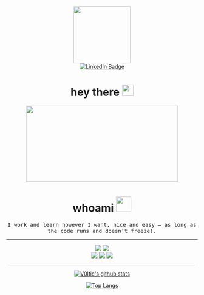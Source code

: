 <!--### Hi there 👋, my name is abduslam
#### I specialize in cyber security and love programming
-->
<div id="header" align="center">
    <img src="https://media.giphy.com/media/RpYuXao1pruj098LIM/giphy.gif" width="150"/>
  <div id="badges">
    <a href="your-linkedin-URL">
      <img src="https://img.shields.io/badge/LinkedIn-blue?style=for-the-badge&logo=linkedin&logoColor=white" alt="LinkedIn Badge"/>
    </a>
  </div>
  <img src="https://komarev.com/ghpvc/?username=0xMofarh&style=flat-square&color=blue" alt=""/>
    <h1>
    hey there
    <img src="https://media.giphy.com/media/H9VVXzT1LqDS4jDVf5/giphy.gif" width="30px"/>
  </h1>
  </div>
  <div align="center">
        <img src="https://media.giphy.com/media/3o7aCTfyhYawdOXcFW/giphy.gif" width="400px" height="200px"/>
    </div>
  
  <h1 align="center">
        whoami
        <img src="https://media.giphy.com/media/3eIDBeFtHy8AIQoq96/giphy.gif" width="40px"/>
  </h1>

  <p align="center">
    <samp>I work and learn however I want, nice and easy — as long as the code runs and doesn’t freeze!.

<br> 

  </p>
</div>
  <hr>

<div id="header" align="center">
    <img src="https://img.shields.io/badge/python-3670A0?style=for-the-badge&logo=python&logoColor=ffdd54"/>
    <img src="https://img.shields.io/badge/c++-%2300599C.svg?style=for-the-badge&logo=c%2B%2B&logoColor=white"/>
<!--     <img src="https://img.shields.io/badge/javascript-%23323330.svg?style=for-the-badge&logo=javascript&logoColor=%23F7DF1E"/> -->
</div>
        <div id="header" align="center">
        <img src="https://img.shields.io/badge/Windows%20Terminal-%234D4D4D.svg?style=for-the-badge&logo=windows-terminal&logoColor=white"/>
        <img src="https://img.shields.io/badge/Kali-268BEE?style=for-the-badge&logo=kalilinux&logoColor=white"/>
        <img src="https://img.shields.io/badge/Linux-FCC624?style=for-the-badge&logo=linux&logoColor=black"/>
        </div>
  <hr>

<div id="header" align="center">
 
  [![V0ltic's github stats](https://github-readme-stats.vercel.app/api?username=Leakirs&show_icons=true&theme=tokyonight)](https://github.com/TxL02)

  [![Top Langs](https://github-readme-stats.vercel.app/api/top-langs/?username=Leakirs&theme=tokyonight)](https://github.com/TxL02)
</div>
